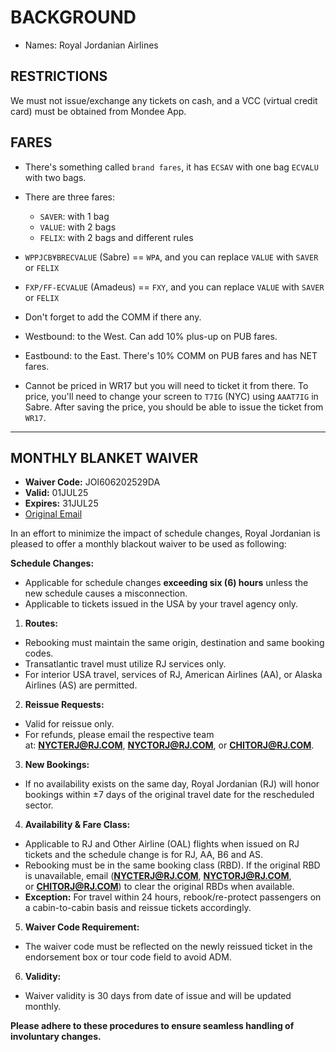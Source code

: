 # BACKGROUND

- Names: Royal Jordanian Airlines

## RESTRICTIONS

We must not issue/exchange any tickets on cash, and a VCC (virtual credit card) must be obtained from Mondee App.

## FARES
- There's something called `brand fares`, it has `ECSAV` with one bag `ECVALU` with two bags.
- There are three fares:
	- `SAVER`: with 1 bag
	- `VALUE`: with 2 bags
	- `FELIX`: with 2 bags and different rules
- `WPPJCB¥BRECVALUE` (Sabre) == `WPA`, and you can replace `VALUE` with `SAVER` or `FELIX`
- `FXP/FF-ECVALUE` (Amadeus) == `FXY`, and you can replace `VALUE` with `SAVER` or `FELIX`
- Don't forget to add the COMM if there any.

- Westbound: to the West. Can add 10% plus-up on PUB fares.
- Eastbound: to the East. There's 10% COMM on PUB fares and has NET fares.

- Cannot be priced in WR17 but you will need to ticket it from there. To price, you'll need to change your screen to `T7IG` (NYC) using `AAAT7IG` in Sabre. After saving the price, you should be able to issue the ticket from `WR17`.

---
## MONTHLY BLANKET WAIVER

- **Waiver Code:** JOI606202529DA 
- **Valid:** 01JUL25
- **Expires:** 31JUL25
- [Original Email](https://mail.google.com/mail/u/0/#search/rfc822msgid:GV2PR08MB800435D10B5A4D37827E0E2B9E41A@GV2PR08MB8004.eurprd08.prod.outlook.com)

In an effort to minimize the impact of schedule changes, Royal Jordanian is pleased to offer a monthly blackout waiver to be used as following:

**Schedule Changes:**

- Applicable for schedule changes **exceeding six (6) hours** unless the new schedule causes a misconnection.
- Applicable to tickets issued in the USA by your travel agency only.    

1. **Routes:**

- Rebooking must maintain the same origin, destination and same booking codes.
- Transatlantic travel must utilize RJ services only.
- For interior USA travel, services of RJ, American Airlines (AA), or Alaska Airlines (AS) are permitted.

2. **Reissue Requests:**

- Valid for reissue only.
- For refunds, please email the respective team at: [**NYCTERJ@RJ.COM**](mailto:NYCTERJ@RJ.COM), [**NYCTORJ@RJ.COM**](mailto:NYCTORJ@RJ.COM), or [**CHITORJ@RJ.COM**](mailto:CHITORJ@RJ.COM).

3. **New Bookings:**

- If no availability exists on the same day, Royal Jordanian (RJ) will honor bookings within ±7 days of the original travel date for the rescheduled sector.

4. **Availability & Fare Class:**

- Applicable to RJ and Other Airline (OAL) flights when issued on RJ tickets and the schedule change is for RJ, AA, B6 and AS.
- Rebooking must be in the same booking class (RBD). If the original RBD is unavailable, email ([**NYCTERJ@RJ.COM**](mailto:NYCTERJ@RJ.COM), [**NYCTORJ@RJ.COM**](mailto:NYCTORJ@RJ.COM), or [**CHITORJ@RJ.COM**](mailto:CHITORJ@RJ.COM)) to clear the original RBDs when available.
- **Exception:** For travel within 24 hours, rebook/re-protect passengers on a cabin-to-cabin basis and reissue tickets accordingly.

5. **Waiver Code Requirement:**

- The waiver code must be reflected on the newly reissued ticket in the endorsement box or tour code field to avoid ADM.

6. **Validity:**

- Waiver validity is 30 days from date of issue and will be updated monthly.

**Please adhere to these procedures to ensure seamless handling of involuntary changes.**